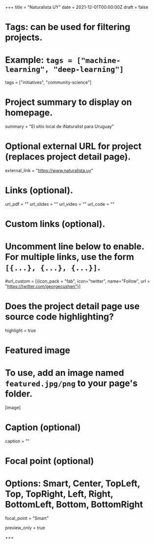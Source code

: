 +++
title = "Naturalista UY"
date = 2021-12-01T00:00:00Z
draft = false

# Tags: can be used for filtering projects.
# Example: `tags = ["machine-learning", "deep-learning"]`
tags = ["initiatives", "community-science"]

# Project summary to display on homepage.
summary = "El sitio local de iNaturalist para Uruguay"

# Optional external URL for project (replaces project detail page).
external_link = "https://www.naturalista.uy"

# Links (optional).
url_pdf = ""
url_slides = ""
url_video = ""
url_code = ""

# Custom links (optional).
#   Uncomment line below to enable. For multiple links, use the form `[{...}, {...}, {...}]`.
#url_custom = [{icon_pack = "fab", icon="twitter", name="Follow", url = "https://twitter.com/georgecushen"}]

# Does the project detail page use source code highlighting?
highlight = true

# Featured image
# To use, add an image named `featured.jpg/png` to your page's folder.
[image]
  # Caption (optional)
  caption = ""

  # Focal point (optional)
  # Options: Smart, Center, TopLeft, Top, TopRight, Left, Right, BottomLeft, Bottom, BottomRight
  focal_point = "Smart"

  preview_only = true

+++
